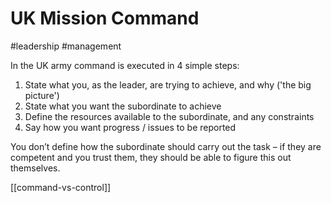 # UK Mission Command	
#leadership #management

In the UK army command is executed in 4 simple steps:
1. State what you, as the leader, are trying to achieve, and why ('the big picture')
2. State what you want the subordinate to achieve
3. Define the resources available to the subordinate, and any constraints
4. Say how you want progress / issues to be reported

You don’t define how the subordinate should carry out the task – if they are competent and you trust them, they should be able to figure this out themselves.

[[command-vs-control]]